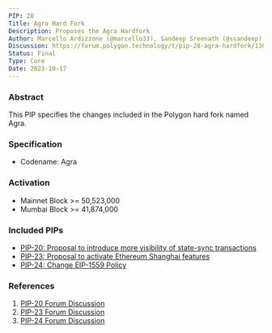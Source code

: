 ```yaml
---
PIP: 28
Title: Agra Hard Fork
Description: Proposes the Agra Hardfork
Author: Marcello Ardizzone (@marcello33), Sandeep Sreenath (@ssandeep)
Discussion: https://forum.polygon.technology/t/pip-28-agra-hardfork/13067
Status: Final
Type: Core
Date: 2023-10-17
---
```

### Abstract 

This PIP specifies the changes included in the Polygon hard fork named Agra.

### Specification

- Codename: Agra

### Activation

- Mainnet Block >= 50,523,000
- Mumbai Block >= 41,874,000

### Included PIPs

- [PIP-20: Proposal to introduce more visibility of state-sync transactions](https://github.com/maticnetwork/Polygon-Improvement-Proposals/blob/main/PIPs/PIP-20.md)
- [PIP-23: Proposal to activate Ethereum Shanghai features](https://github.com/maticnetwork/Polygon-Improvement-Proposals/blob/main/PIPs/PIP-23.md)
- [PIP-24: Change EIP-1559 Policy](https://github.com/maticnetwork/Polygon-Improvement-Proposals/blob/main/PIPs/PIP-24.md)

### References

1. [PIP-20 Forum Discussion](https://forum.polygon.technology/t/pip-20-state-sync-verbosity/13050)
2. [PIP-23 Forum Discussion](https://forum.polygon.technology/t/pip-23-proposal-to-activate-ethereum-shanghai-features/13065)
3. [PIP-24 Forum Discussion](https://forum.polygon.technology/t/pip-24-change-eip-1559-policy/13007)
